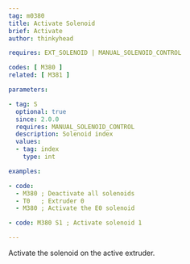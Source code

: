 ```yaml
---
tag: m0380
title: Activate Solenoid
brief: Activate
author: thinkyhead

requires: EXT_SOLENOID | MANUAL_SOLENOID_CONTROL

codes: [ M380 ]
related: [ M381 ]

parameters:

- tag: S
  optional: true
  since: 2.0.0
  requires: MANUAL_SOLENOID_CONTROL
  description: Solenoid index
  values:
  - tag: index
    type: int

examples:

- code:
  - M380 ; Deactivate all solenoids
  - T0   ; Extruder 0
  - M380 ; Activate the E0 solenoid

- code: M380 S1 ; Activate solenoid 1

---
```


Activate the solenoid on the active extruder.
